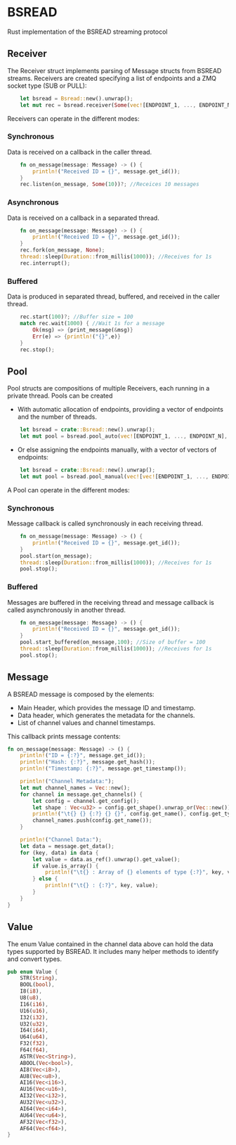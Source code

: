 # BSREAD

Rust implementation of the BSREAD streaming protocol


## Receiver

The Receiver struct implements parsing of Message structs from BSREAD streams.
Receivers are created specifying a list of endpoints and a ZMQ socket type (SUB or PULL):
```rust
    let bsread = Bsread::new().unwrap();
    let mut rec = bsread.receiver(Some(vec![ENDPOINT_1, ..., ENDPOINT_N]), zmq::PULL)?;
```

Receivers can operate in the different modes: 

### Synchronous
Data is received on a callback in the caller thread.
```rust
    fn on_message(message: Message) -> () {
        println!("Received ID = {}", message.get_id());
    }
    rec.listen(on_message, Some(10))?; //Receices 10 messages
```

### Asynchronous
Data is received on a callback in a separated thread.
```rust
    fn on_message(message: Message) -> () {
        println!("Received ID = {}", message.get_id());
    }
    rec.fork(on_message, None);
    thread::sleep(Duration::from_millis(1000)); //Receives for 1s
    rec.interrupt();
```


### Buffered
Data is produced in separated thread, buffered, and received in the caller thread.
```rust
    rec.start(100)?; //Buffer size = 100
    match rec.wait(1000) { //Wait 1s for a message 
        Ok(msg) => {print_message(&msg)}
        Err(e) => {println!("{}",e)}
    }
    rec.stop();
```

## Pool
Pool structs are compositions of multiple Receivers, each running in a private thread.
Pools can be created
- With automatic allocation of endpoints, providing a vector of endpoints and the number of threads.

```rust
    let bsread = crate::Bsread::new().unwrap();
    let mut pool = bsread.pool_auto(vec![ENDPOINT_1, ..., ENDPOINT_N], zmq::SUB, NUMBER_OF_THREADS)?;
```
- Or else assigning the endpoints manually, with a vector of vectors of endpoints:
```rust
    let bsread = crate::Bsread::new().unwrap();
    let mut pool = bsread.pool_manual(vec![vec![ENDPOINT_1, ..., ENDPOINT_N], vec![ENDPOINT_M, ..., ENDPOINT_Z]], zmq::SUB)?;
```

A Pool can operate in the different modes:

### Synchronous
Message callback is called synchronously in each receiving thread.
```rust
    fn on_message(message: Message) -> () {
        println!("Received ID = {}", message.get_id());
    }
    pool.start(on_message);
    thread::sleep(Duration::from_millis(1000)); //Receives for 1s
    pool.stop();
```


### Buffered
Messages are buffered in the receiving thread and message callback is called asynchronously in another thread.
```rust
    fn on_message(message: Message) -> () {
        println!("Received ID = {}", message.get_id());
    }
    pool.start_buffered(on_message,100); //Size of buffer = 100
    thread::sleep(Duration::from_millis(1000)); //Receives for 1s
    pool.stop();
```

## Message
A BSREAD message is composed by the elements:
- Main Header, which provides the message  ID and timestamp.
- Data header, which generates the metadata for the channels.
- List of channel values and channel timestamps.

This callback prints message contents:
 
```rust
fn on_message(message: Message) -> () {
    println!("ID = {:?}", message.get_id());
    println!("Hash: {:?}", message.get_hash());
    println!("Timestamp: {:?}", message.get_timestamp());

    println!("Channel Metadata:");
    let mut channel_names = Vec::new();
    for channel in message.get_channels() {
        let config = channel.get_config();
        let shape : Vec<u32> = config.get_shape().unwrap_or(Vec::new());
        println!("\t{} {} {:?} {} {}", config.get_name(), config.get_type(), shape, config.get_elements(), config.get_compression());
        channel_names.push(config.get_name());
    }

    println!("Channel Data:");
    let data = message.get_data();
    for (key, data) in data {
        let value = data.as_ref().unwrap().get_value();
        if value.is_array() {
            println!("\t{} : Array of {} elements of type {:?}", key, value.get_size(), value.get_type());
        } else {
            println!("\t{} : {:?}", key, value);
        }
    }
}
```

## Value

The enum Value contained in the channel data above can hold the data types supported by BSREAD. 
It includes many helper methods to identify and convert types.

```rust
pub enum Value {
    STR(String),
    BOOL(bool),
    I8(i8),
    U8(u8),
    I16(i16),
    U16(u16),
    I32(i32),
    U32(u32),
    I64(i64),
    U64(u64),
    F32(f32),
    F64(f64),
    ASTR(Vec<String>),
    ABOOL(Vec<bool>),
    AI8(Vec<i8>),
    AU8(Vec<u8>),
    AI16(Vec<i16>),
    AU16(Vec<u16>),
    AI32(Vec<i32>),
    AU32(Vec<u32>),
    AI64(Vec<i64>),
    AU64(Vec<u64>),
    AF32(Vec<f32>),
    AF64(Vec<f64>),
}
```